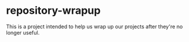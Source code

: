 # repository-wrapup
This is a project intended to help us wrap up our projects after they're no longer useful.
